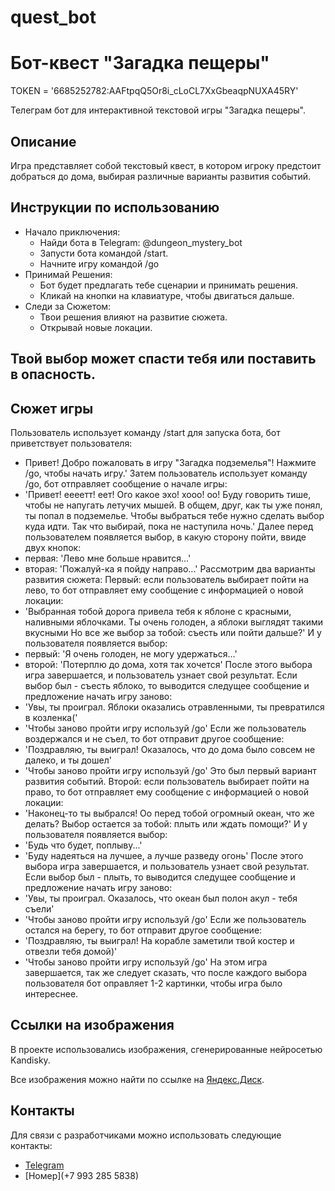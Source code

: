 # quest_bot
# Бот-квест "Загадка пещеры"
TOKEN = '6685252782:AAFtpqQ5Or8i_cLoCL7XxGbeaqpNUXA45RY'

Телеграм бот для интерактивной текстовой игры "Загадка пещеры".


## Описание

Игра представляет собой текстовый квест, 
в котором игроку предстоит добраться до дома, 
выбирая различные варианты развития событий.

## Инструкции по использованию
- Начало приключения:
  - Найди бота в Telegram: @dungeon_mystery_bot
  - Запусти бота командой /start.
  - Начните игру командой /go
- Принимай Решения:
  - Бот будет предлагать тебе сценарии и принимать решения.
  - Кликай на кнопки на клавиатуре, чтобы двигаться дальше. 
- Следи за Сюжетом:
  - Твои решения влияют на развитие сюжета. 
  - Открывай новые локации.

## Твой выбор может спасти тебя или поставить в опасность.

## Сюжет игры
Пользователь использует команду /start для запуска бота, бот приветствует пользователя: 
- Привет! Добро пожаловать в игру "Загадка подземелья"! Нажмите /go, чтобы начать игру.'
Затем пользователь использует команду /go, бот отправляет сообщение о начале игры:
- 'Привет! еееетт! еет! Ого какое эхо! хооо! оо! Буду говорить тише, чтобы не напугать летучих мышей. В общем, друг, как ты уже понял, ты попал в подземелье. Чтобы выбраться тебе нужно сделать выбор куда идти. Так что выбирай, пока не наступила ночь.'
Далее перед пользователем появляется выбор, в какую сторону пойти, ввиде двух кнопок: 
- первая: 'Лево мне больше нравится...'
- вторая: 'Пожалуй-ка я пойду направо...'
Рассмотрим два варианты развития сюжета:
Первый: если пользователь выбирает пойти на лево, то бот отправляет ему сообщение с информацией о новой локации:
- 'Выбранная тобой дорога привела тебя к яблоне с красными, наливными яблочками. Ты очень голоден, а яблоки выглядят такими вкусными Но все же выбор за тобой: съесть или пойти дальше?'
И у пользователя появляется выбор:
- первый: 'Я очень голоден, не могу удержаться...'
- второй: 'Потерплю до дома, хотя так хочется'
После этого выбора игра завершается, и пользователь узнает свой результат.
Если выбор был - съесть яблоко, то выводится следущее сообщение и предложение начать игру заново:
- 'Увы, ты проиграл. Яблоки оказались отравленными, ты превратился в козленка('
- 'Чтобы заново пройти игру используй /go'
Если же пользователь воздержался и не съел, то бот отправит другое сообщение:
- 'Поздравляю, ты выиграл! Оказалось, что до дома было совсем не далеко, и ты дошел'
- 'Чтобы заново пройти игру используй /go'
Это был первый вариант развития событий.
Второй: если пользователь выбирает пойти на право, то бот отправляет ему сообщение с информацией о новой локации:
-  'Наконец-то ты выбрался! Оо перед тобой огромный океан, что же делать? Выбор остается за тобой: плыть или ждать помощи?'
И у пользователя появляется выбор:
- 'Будь что будет, поплыву...'
- 'Буду надеяться на лучшее, а лучше разведу огонь'
После этого выбора игра завершается, и пользователь узнает свой результат.
Если выбор был - плыть, то выводится следущее сообщение и предложение начать игру заново:
- 'Увы, ты проиграл. Оказалось, что океан был полон акул - тебя съели'
- 'Чтобы заново пройти игру используй /go'
Если же пользователь остался на берегу, то бот отправит другое сообщение:
- 'Поздравляю, ты выиграл! На корабле заметили твой костер и отвезли тебя домой)'
- 'Чтобы заново пройти игру используй /go'
На этом игра завершается, так же следует сказать, что после каждого выбора пользователя бот оправляет 1-2 картинки, чтобы игра было интереснее.
## Ссылки на изображения
В проекте использовались изображения, сгенерированные нейросетью Kandisky.

Все изображения можно найти по ссылке на [Яндекс.Диск](https://disk.yandex.ru/d/eZlYitKUYF_OJQ).

## Контакты
Для связи с разработчиками можно использовать следующие контакты:

- [Telegram](@kurilenko_yana)
- [Номер](+7 993 285 5838)
